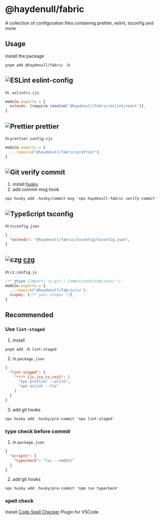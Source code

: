 # @haydenull/fabric
A collection of configuration files containing prettier, eslint, tsconfig and more

## Usage

Install the package
```shell
pnpm add @haydenull/fabric -D
```

## ![ESLint](https://img.shields.io/badge/ESLint-4B3263?style=for-the-badge&logo=eslint&logoColor=white) eslint-config

in `.eslintrc.cjs`

```js
module.exports = {
  extends: [require.resolve('@haydenull/fabric/eslint/react')],
}
```

## ![Prettier](https://img.shields.io/badge/Prettier-1a2b34?style=for-the-badge&logo=prettier&logoColor=white) prettier

in `prettier.config.cjs`

```js
module.exports = {
  ...require("@haydenull/fabric/prettier"),
}
```

## ![Git](https://img.shields.io/badge/Git-e84e32?style=for-the-badge&logo=git&logoColor=white) verify commit

1. install [husky](https://typicode.github.io/husky/)
2. add commit-msg hook
```shell
npx husky add .husky/commit-msg 'npx haydenull-fabric verify-commit'
```

## ![TypeScript](https://img.shields.io/badge/TypeScript-3078c6?style=for-the-badge&logo=typescript&logoColor=white) tsconfig

in `tsconfig.json`
```json
{
  "extends": "@haydenull/fabric/tsconfig/tsconfig.json",
}
```

## ![czg](https://img.shields.io/badge/czg-1a2b34?style=for-the-badge&logo=cz-git&logoColor=white) [czg](https://cz-git.qbb.sh/cli/)

in `cz.config.js`
```js
/** @type {import('cz-git').CommitizenGitOptions} */
module.exports = {
  ...require('@haydenull/fabric/cz'),
  scopes: [/** your scopes */],
}
```

## Recommended

### Use `lint-staged`

1. Install

```shell
pnpm add -D lint-staged
```

2. in `package.json`

```json
{
  "lint-staged": {
    "**/*.{js,jsx,ts,tsx}": [
      "npx prettier --write",
      "npx eslint --fix"
    ]
  }
}
```

3. add git hooks

```shell
npx husky add .husky/pre-commit 'npx lint-staged'
```

### type check before commit

1. in `package.json`
```json
{
  "scripts": {
    "typecheck": "tsc --noEmit"
  }
}
```
2. add git hooks

```shell
npx husky add .husky/pre-commit 'npm run typecheck'
```

### spell check

Install [Code Spell Checker](https://marketplace.visualstudio.com/items?itemName=streetsidesoftware.code-spell-checker) Plugin for VSCode.
